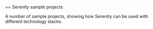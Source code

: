 == Serenity sample projects

A number of sample projects, showing how Serenity can be used with different technology stacks.